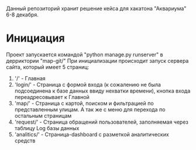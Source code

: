 Данный репозиторий хранит решение кейса для хакатона "Аквариума" 6-8 декабря.

# Инициация
Проект запускается командой "python manage.py runserver" в дерриктории "map-git/"
При инициализации происходит запуск сервера сайта, который имеет 5 страниц:
1. '/' - Главная
2. 'login/' - Страница с формой входа (к сожалению не была подсоединена к базе данных ввиду нехватки времени), кнопка входа переадресовывает к Главной
3. 'map/' - Страница с картой, поиском и фильтрацией по представленным улицам. А так же с меню для перехода по остальным страницам
4. 'request/' - Страница обращений пользователей, заполняемая через таблицу Log базы данных
5. 'analitics/' - Страница-dashboard с разметкой аналитических средств
